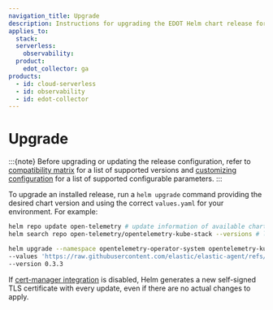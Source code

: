 ```yaml
---
navigation_title: Upgrade
description: Instructions for upgrading the EDOT Helm chart release for Kubernetes monitoring.
applies_to:
  stack:
  serverless:
    observability:
  product:
    edot_collector: ga
products:
  - id: cloud-serverless
  - id: observability
  - id: edot-collector
---
```


# Upgrade

:::{note}
Before upgrading or updating the release configuration, refer to [compatibility matrix](/reference/use-cases/kubernetes/prerequisites-compatibility.md#compatibility-matrix) for a list of supported versions and [customizing configuration](/reference/use-cases/kubernetes/customization.md) for a list of supported configurable parameters.
:::

To upgrade an installed release, run a `helm upgrade` command providing the desired chart version and using the correct `values.yaml` for your environment. For example:

```bash subs=true
helm repo update open-telemetry # update information of available charts locally
helm search repo open-telemetry/opentelemetry-kube-stack --versions # list available versions of the chart

helm upgrade --namespace opentelemetry-operator-system opentelemetry-kube-stack open-telemetry/opentelemetry-kube-stack \
--values 'https://raw.githubusercontent.com/elastic/elastic-agent/refs/tags/v{{version.edot_collector}}/deploy/helm/edot-collector/kube-stack/values.yaml' \
--version 0.3.3
```

If [cert-manager integration](/reference/use-cases/kubernetes/customization.md#cert-manager-integrated-installation) is disabled, Helm generates a new self-signed TLS certificate with every update, even if there are no actual changes to apply.